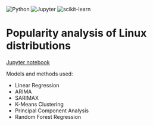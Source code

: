 ![Python](https://img.shields.io/badge/Python-14354C?style=for-the-badge&logo=python&logoColor=white)
![Jupyter](https://img.shields.io/badge/Jupyter-gray?style=for-the-badge&logo=Jupyter)
![scikit-learn](https://img.shields.io/badge/scikit--learn-%23F7931E.svg?style=for-the-badge&logo=scikit-learn&logoColor=white)

# Popularity analysis of Linux distributions

[Jupyter notebook](linux_distros.ipynb)

Models and methods used:
- Linear Regression
- ARIMA
- SARIMAX
- K-Means Clustering
- Principal Component Analysis
- Random Forest Regression